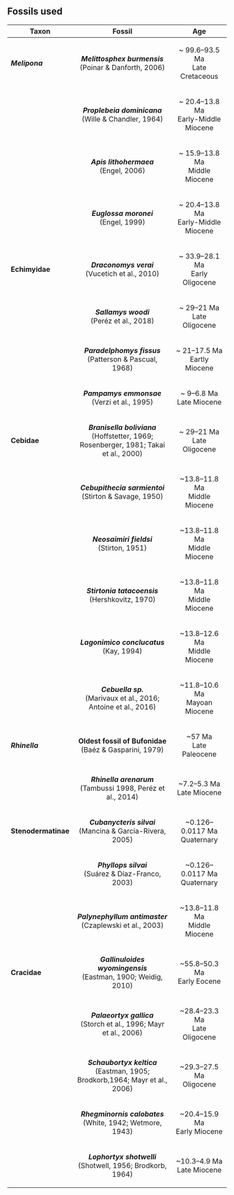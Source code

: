 
## <b>Fossils used</b>

Taxon | Fossil | Age
------|--------|----
<b>_Melipona_</b> |<p align=center> <b>_Melittosphex burmensis_</b></br>(Poinar & Danforth, 2006)</p> | <p align=center>~ 99.6–93.5 Ma</br>Late Cretaceous</p>
<span class="tab"> |<p align=center> <b>_Proplebeia dominicana_</b></br>(Wille & Chandler, 1964) </p>| <p align=center>~ 20.4–13.8 Ma</br>Early-Middle Miocene</p>
<span class="tab"> |<p align=center> <b>_Apis lithohermaea_</b></br> (Engel, 2006) </p>| <p align=center>~ 15.9–13.8 Ma</br> Middle Miocene</p>
<span class="tab"> |<p align=center> <b>_Euglossa moronei_</b></br> (Engel, 1999) </p>| <p align=center>~ 20.4–13.8 Ma</br>Early-Middle Miocene</p>
<b>Echimyidae</b> |<p align=center> <b>_Draconomys verai_</b></br>(Vucetich et al., 2010) </p>|<p align=center> ~ 33.9–28.1 Ma</br>Early Oligocene</p>
<span class="tab"> |<p align=center><b>_Sallamys woodi_</b></br> (Peréz et al., 2018)</p> |<p align=center> ~ 29–21 Ma</br>Late Oligocene</p>
<span class="tab"> |<p align=center><b>_Paradelphomys fissus_</b></br> (Patterson & Pascual, 1968) </p>| <p align=center>~ 21–17.5 Ma</br> Eartly Miocene</p>
<span class="tab"> |<p align=center><b>_Pampamys emmonsae_</b></br> (Verzi et al., 1995)  </p>| <p align=center>~ 9–6.8 Ma</br> Late Miocene</p>
<b>Cebidae</b> | <p align=center><b>_Branisella boliviana_</b></br> (Hoffstetter, 1969; Rosenberger, 1981; Takai et al., 2000) </p>|<p align=center> ~ 29–21 Ma </br> Late Oligocene</p>
<span class="tab"> |<p align=center><b>_Cebupithecia sarmientoi_</b></br> (Stirton & Savage, 1950)</p> |<p align=center> ~13.8–11.8 Ma </br> Middle Miocene</p>
<span class="tab"> |<p align=center><b>_Neosaimiri fieldsi_</b></br> (Stirton, 1951) </p>|<p align=center> ~13.8–11.8 Ma </br> Middle Miocene</p>
<span class="tab"> |<p align=center><b>_Stirtonia tatacoensis_</b></br> (Hershkovitz, 1970) </p>|<p align=center> ~13.8–11.8 Ma </br> Middle Miocene</p>
<span class="tab"> |<p align=center><b>_Lagonimico conclucatus_</b></br> (Kay, 1994) </p>|<p align=center> ~13.8–12.6 Ma </br> Middle Miocene</p>
<span class="tab"> |<p align=center><b>_Cebuella sp._</b></br> (Marivaux et al., 2016; Antoine et al., 2016) </p>| <p align=center>~11.8–10.6 Ma </br> Mayoan Miocene</p>
<b>_Rhinella_</b> |<p align=center><b>Oldest fossil of Bufonidae</b></br> (Baéz & Gasparini, 1979) </p>| <p align=center>~57 Ma </br> Late Paleocene</p>
<span class="tab"> |<p align=center><b>_Rhinella arenarum_</b></br> (Tambussi 1998, Peréz et al., 2014)</p> |<p align=center> ~7.2–5.3 Ma </br> Late Miocene</p>
<b>Stenodermatinae</b> |<p align=center><b>_Cubanycteris silvai_</b></br> (Mancina & García-Rivera, 2005) </p>|  <p align=center>~0.126–0.0117 Ma </br> Quaternary</p>
<span class="tab"> |<p align=center><b>_Phyllops silvai_</b></br> (Suárez & Díaz-Franco, 2003) </p>| <p align=center>~0.126–0.0117 Ma </br> Quaternary</p>
<span class="tab"> |<p align=center><b>_Palynephyllum antimaster_</b></br> (Czaplewski et al., 2003)</p> | <p align=center>~13.8–11.8 Ma </br> Middle Miocene</p>
<b>Cracidae</b> |<p align=center><b>_Gallinuloides wyomingensis_</b></br> (Eastman, 1900; Weidig, 2010)</p>| <p align=center>~55.8–50.3 Ma</br>Early Eocene</p>
<span class="tab"> |<p align=center><b>_Palaeortyx gallica_</b></br> (Storch et al., 1996; Mayr et al., 2006)</p> | <p align=center>~28.4–23.3 Ma</br>Late Oligocene</p>
<span class="tab"> |<p align=center><b>_Schaubortyx keltica_</b></br> (Eastman, 1905; Brodkorb,1964; Mayr et al., 2006) </p>| <p align=center>~29.3–27.5 Ma</br>Oligocene</p>
<span class="tab"> |<p align=center><b>_Rhegminornis calobates_</b></br> (White, 1942; Wetmore, 1943) </p>| <p align=center>~20.4–15.9 Ma</br>Early Miocene</p>
<span class="tab"> |<p align=center><b>_Lophortyx shotwelli_</b></br> (Shotwell, 1956; Brodkorb, 1964)</p> | <p align=center>~10.3–4.9 Ma</br>Late Miocene</p>

